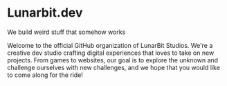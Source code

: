 # Lunarbit.dev
We build weird stuff that somehow works

Welcome to the official GitHub organization of LunarBit Studios. We're a creative dev studio crafting digital experiences that loves to take on new projects. From games to websites, our goal is to explore the unknown and challenge ourselves with new challenges, and we hope that you would like to come along for the ride!
